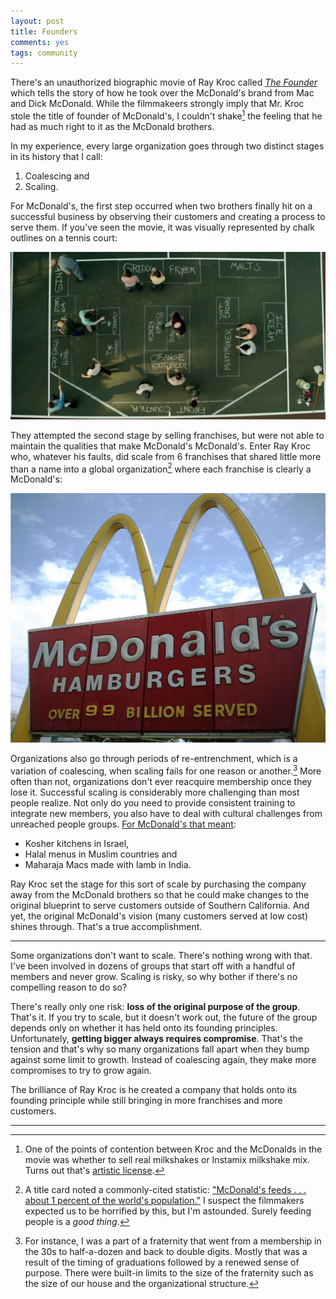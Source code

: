 ```yaml
---
layout: post
title: Founders
comments: yes
tags: community
---
```


There's an unauthorized biographic movie of Ray Kroc called
[_The Founder_](https://en.wikipedia.org/wiki/The_Founder) which
tells the story of how he took over the McDonald's brand from Mac and
Dick McDonald. While the filmmakeers strongly imply that Mr. Kroc
stole the title of founder of McDonald's, I couldn't shake[^1] the feeling
that he had as much right to it as the McDonald brothers.

In my experience, every large organization goes through two distinct
stages in its history that I call:

1. Coalescing and
2. Scaling.

For McDonald's, the first step occurred when two brothers finally hit
on a successful business by observing their customers and creating a
process to serve them. If you've seen the movie, it was visually
represented by chalk outlines on a tennis court:

[!["Speedee Service System"](/images/mcdonalds_speedy_system.jpg)](https://www.julianosilva.me/writing/article/2019/05)

They attempted the second stage by selling franchises, but were not
able to maintain the qualities that make McDonald's McDonald's. Enter
Ray Kroc who, whatever his faults, did scale from 6 franchises that
shared little more than a name into a global organization[^2] where
each franchise is clearly a McDonald's:

[![Over 99 Billion Served](/images/1024px-99billion2006-05-20.jpeg)](https://en.wikipedia.org/wiki/History_of_McDonald%27s)

Organizations also go through periods of re-entrenchment, which is a
variation of coalescing, when scaling fails for one reason or
another.[^3] More often than not, organizations don't ever reacquire
membership once they lose it. Successful scaling is considerably more
challenging than most people realize. Not only do you need to provide
consistent training to integrate new members, you also have to deal
with cultural challenges from unreached people
groups. [For McDonald's that meant](https://en.wikipedia.org/wiki/History_of_McDonald%27s#1990s):

* Kosher kitchens in Israel,
* Halal menus in Muslim countries and
* Maharaja Macs made with lamb in India.

Ray Kroc set the stage for this sort of scale by purchasing the
company away from the McDonald brothers so that he could make changes
to the original blueprint to serve customers outside of Southern
California. And yet, the original McDonald's vision (many customers
served at low cost) shines through. That's a true accomplishment.

---

Some organizations don't want to scale. There's nothing wrong with
that. I've been involved in dozens of groups that start off with a
handful of members and never grow. Scaling is risky, so why bother if
there's no compelling reason to do so?

There's really only one risk: **loss of the original purpose of the
group**. That's it. If you try to scale, but it doesn't work out, the
future of the group depends only on whether it has held onto its
founding principles. Unfortunately, **getting bigger always requires
compromise**. That's the tension and that's why so many organizations
fall apart when they bump against some limit to growth. Instead of
coalescing again, they make more compromises to try to grow again.

The brilliance of Ray Kroc is he created a company that holds onto
its founding principle while still bringing in more franchises and
more customers. 

---

[^1]: One of the points of contention between Kroc and the McDonalds
    in the movie was whether to sell real milkshakes or Instamix
    milkshake mix. Turns out that's
    [artistic license](http://rayandjoan.com/the-founder/).

[^2]: A title card noted a commonly-cited statistic:
    ["McDonald's feeds . . . about 1 percent of the world's population."](https://www.thefiscaltimes.com/Articles/2012/04/30/13-Disturbing-Facts-About-McDonalds)
    I suspect the filmmakers expected us to be horrified by this, but
    I'm astounded. Surely feeding people is a _good thing_.

[^3]: For instance, I was a part of a fraternity that went from a
    membership in the 30s to half-a-dozen and back to double
    digits. Mostly that was a result of the timing of graduations
    followed by a renewed sense of purpose. There were built-in limits
    to the size of the fraternity such as the size of our house and
    the organizational structure.
